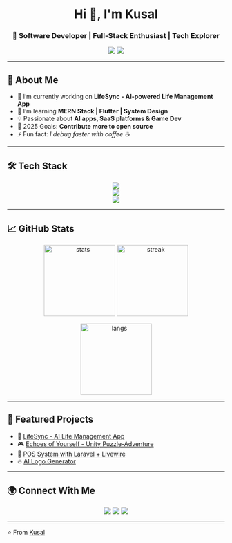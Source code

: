 <!-- Profile Header -->
<h1 align="center">Hi 👋, I'm Kusal</h1>
<h3 align="center">🚀 Software Developer | Full-Stack Enthusiast | Tech Explorer</h3>

<p align="center">
  <a href="https://github.com/kusal2002"><img src="https://img.shields.io/github/followers/kusal2002?label=Followers&style=social"></a>
  <a href="https://github.com/kusal2002"><img src="https://komarev.com/ghpvc/?username=kusal2002&style=flat-square&color=blue"></a>
</p>

---

## 💫 About Me  
- 🔭 I’m currently working on **LifeSync - AI-powered Life Management App**  
- 🌱 I’m learning **MERN Stack | Flutter | System Design**  
- 💡 Passionate about **AI apps, SaaS platforms & Game Dev**  
- 🎯 2025 Goals: **Contribute more to open source**  
- ⚡ Fun fact: *I debug faster with coffee ☕*  

---

## 🛠️ Tech Stack  

<p align="center">
  <!-- Languages -->
  <img src="https://skillicons.dev/icons?i=js,ts,php,python,java,c,cpp,rust" />
  <br/>
  <!-- Frameworks -->
  <img src="https://skillicons.dev/icons?i=react,nextjs,flutter,nodejs,express,laravel,unity" />
  <br/>
  <!-- Tools & DB -->
  <img src="https://skillicons.dev/icons?i=git,github,mongodb,mysql,postgresql,docker,linux" />
</p>

---

## 📈 GitHub Stats  

<p align="center">
  <img src="https://github-readme-stats.vercel.app/api?username=kusal2002&show_icons=true&theme=radical" alt="stats" height="165"/>
  <img src="https://github-readme-streak-stats.herokuapp.com/?user=kusal2002&theme=radical" alt="streak" height="165"/>
</p>

<p align="center">
  <img src="https://github-readme-stats.vercel.app/api/top-langs/?username=kusal2002&layout=compact&theme=radical" alt="langs" height="165"/>
</p>

---

## 🌟 Featured Projects  

- 📌 [LifeSync - AI Life Management App](https://github.com/your-repo)  
- 🎮 [Echoes of Yourself - Unity Puzzle-Adventure](https://github.com/your-repo)  
- 🛒 [POS System with Laravel + Livewire](https://github.com/your-repo)  
- 🔥 [AI Logo Generator](https://github.com/your-repo)  

---

## 🌍 Connect With Me  

<p align="center">
  <a href="https://linkedin.com/in/yourprofile"><img src="https://img.shields.io/badge/-LinkedIn-blue?logo=linkedin&logoColor=white"></a>
  <a href="https://twitter.com/yourprofile"><img src="https://img.shields.io/badge/-Twitter-%231DA1F2?logo=twitter&logoColor=white"></a>
  <a href="mailto:yourmail@gmail.com"><img src="https://img.shields.io/badge/-Gmail-D14836?logo=gmail&logoColor=white"></a>
</p>

---

⭐️ From [Kusal](https://github.com/kusal2002)  
